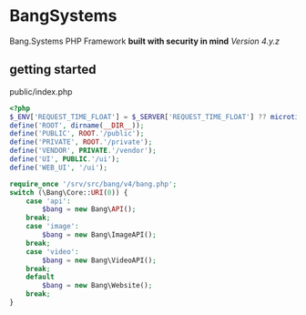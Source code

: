# BangSystems
Bang.Systems PHP Framework 
**built with security in mind** 
_Version 4.y.z_ 


## getting started
public/index.php
```php
<?php
$_ENV['REQUEST_TIME_FLOAT'] = $_SERVER['REQUEST_TIME_FLOAT'] ?? microtime(1); # benchmark
define('ROOT', dirname(__DIR__));
define('PUBLIC', ROOT.'/public');
define('PRIVATE', ROOT.'/private');
define('VENDOR', PRIVATE.'/vendor');
define('UI', PUBLIC.'/ui');
define('WEB_UI', '/ui');

require_once '/srv/src/bang/v4/bang.php';
switch (\Bang\Core::URI(0)) {
	case 'api':
		$bang = new Bang\API();
	break;
	case 'image':
		$bang = new Bang\ImageAPI();
	break;
	case 'video':
		$bang = new Bang\VideoAPI();
	break;
	default
		$bang = new Bang\Website();
	break;
}
```
